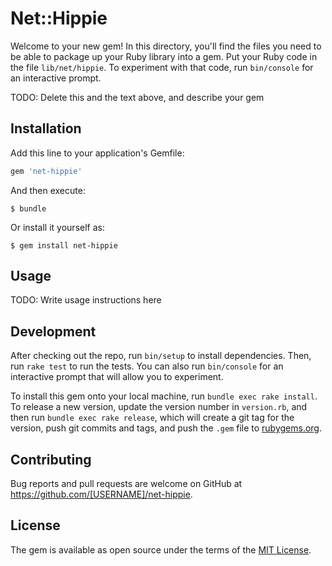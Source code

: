# Net::Hippie

Welcome to your new gem! In this directory, you'll find the files you need to be able to package up your Ruby library into a gem. Put your Ruby code in the file `lib/net/hippie`. To experiment with that code, run `bin/console` for an interactive prompt.

TODO: Delete this and the text above, and describe your gem

## Installation

Add this line to your application's Gemfile:

```ruby
gem 'net-hippie'
```

And then execute:

    $ bundle

Or install it yourself as:

    $ gem install net-hippie

## Usage

TODO: Write usage instructions here

## Development

After checking out the repo, run `bin/setup` to install dependencies. Then, run `rake test` to run the tests. You can also run `bin/console` for an interactive prompt that will allow you to experiment.

To install this gem onto your local machine, run `bundle exec rake install`. To release a new version, update the version number in `version.rb`, and then run `bundle exec rake release`, which will create a git tag for the version, push git commits and tags, and push the `.gem` file to [rubygems.org](https://rubygems.org).

## Contributing

Bug reports and pull requests are welcome on GitHub at https://github.com/[USERNAME]/net-hippie.

## License

The gem is available as open source under the terms of the [MIT License](https://opensource.org/licenses/MIT).

